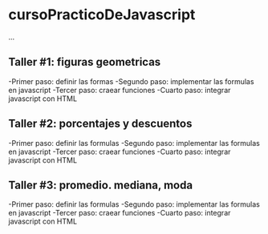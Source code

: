 # cursoPracticoDeJavascript

...

## Taller #1: figuras geometricas

-Primer paso: definir las formas
-Segundo paso: implementar las formulas en javascript
-Tercer paso: craear funciones
-Cuarto paso: integrar javascript con HTML

## Taller #2: porcentajes y descuentos

-Primer paso: definir las formulas
-Segundo paso: implementar las formulas en javascript
-Tercer paso: craear funciones
-Cuarto paso: integrar javascript con HTML

## Taller #3: promedio. mediana, moda

-Primer paso: definir las formulas
-Segundo paso: implementar las formulas en javascript
-Tercer paso: craear funciones
-Cuarto paso: integrar javascript con HTML